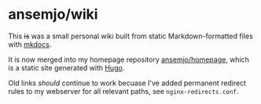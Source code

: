 # ansemjo/wiki

This ~~is~~ was a small personal wiki built from static
Markdown-formatted files with [mkdocs](https://www.mkdocs.org/).

It is now merged into my homepage repository [ansemjo/homepage](https://github.com/ansemjo/homepage),
which is a static site generated with [Hugo](https://gohugo.io/).

Old links *should* continue to work becuase I've added permanent
redirect rules to my webserver for all relevant paths, see `nginx-redirects.conf`.
